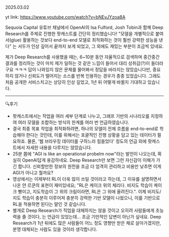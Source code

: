 2025.03.02

yt link: https://www.youtube.com/watch?v=bNEvJYzoa8A

Sequoia Capital 유튜브 채널에서 OpenAI의 Isa Fulford, Josh Tobin과 함께 Deep Research를 주제로 진행한 팟캐스트를 간단히 정리했습니다!
"모델을 개별적으로 붙여서(glue) 활용하는 것보다 end-to-end 모델로 최적화하는 것이 훨씬 강력한 성능을 낸다" 는 서두가 인상 깊어서 끝까지 보게 되었고, 그 외에도 재밌는 부분이 조금씩 있네요.

제가 Deep Research를 사용했을 때는, 6~10분 동안 자율적으로 검색하며 중간중간 결과를 정리하는 것이 마치 제가 일하는 것 같은 느낌이 들어서 대리 성취감(?)이 들더라구요 ㅋㅋㅋ 답이 나와있지 않은 문제를 물어봐서 정답을 바라지는 않았습니다만, 중요하지 않거나 신뢰도가 떨어지는 소스를 반복 인용하는 경우가 종종 있었습니다. 그래도 처음 공개한 서비스치고는 상당히 인상 깊었고, 1년 뒤 어떻게 바뀔지 기대하고 있습니다.

---

🔍후기
- 팟캐스트에서는 작업을 여러 세부 단계로 나누고, 그래프 기반의 시나리오를 지정하여 여러 모델을 조합하는 방식의 한계를 여러 번 언급하였습니다.
- 결국 최종 목표 작업을 최적화하려면, 하나의 모델이 전체 흐름을 end-to-end로 학습해야 한다는 것인데, 이를 위해서는 포괄적인 진행 상황을 담고 있는 데이터가 필요하죠. 물론, '웹 브라우징 데이터를 구하느라 힘들었다' 정도의 언급 외에 팟캐스트에서 자세한 내용을 다루지는 않았습니다.
- 25분 쯤에 "AGI is like an operational probelm now"라는 발언이 나오는데, 확실히 OpenAI답게 용감하네요. Deep Research만 보면 그런 자신감이 이해가 가긴 합니다. 신뢰할만한 정보의 원천을 조금 더 엄격히 관리하고 비용만 낮추면 이게 AGI가 아니고 뭘까요?  
- 영상에서는 이제부터 RL이 더욱 많이 쓰일 것이라고 하는데, 그 이유를 설명하면서 나온 얀 르쿤의 표현이 재미있네요; "RL은 케이크 위의 체리다. 비지도 학습이 케이크 빵이고, 지도학습이 그 위의 크림이라면, RL은 그 위에 올려진다.". 이제 비지도/지도 학습이 충분히 이루어져 충분히 강력한 기반 모델이 나왔으니, 이를 기반으로 RL을 적용하면 된다는 말인 것 같습니다.
- 별개로 Deep Research가 직업을 대체하지는 않을 것이고 오히려 사람들에게 초능력을 줄 것이다, 는 언급이 있었는데... 조금 기만적인 답변이 아닌가 싶네요. Deep Research가 1년 뒤에도 많은 사람들이 어느 정도 영향만 받은 채로 살아가겠지만, 분명 대체되는 사람도 있을 것이라 생각합니다. 